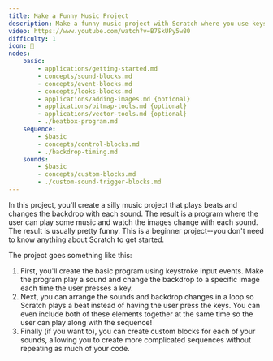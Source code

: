 ```yaml
---
title: Make a Funny Music Project
description: Make a funny music project with Scratch where you use keystrokes or a sequence to let the user play a beat! When the project plays a sound, it changes the backdrop to show a different silly picture.
video: https://www.youtube.com/watch?v=B7SkUPy5w80
difficulty: 1
icon: 
nodes:
    basic:
        - applications/getting-started.md
        - concepts/sound-blocks.md
        - concepts/event-blocks.md
        - concepts/looks-blocks.md
        - applications/adding-images.md {optional}
        - applications/bitmap-tools.md {optional}
        - applications/vector-tools.md {optional}
        - ./beatbox-program.md
    sequence:
        - $basic
        - concepts/control-blocks.md
        - ./backdrop-timing.md
    sounds:
        - $basic
        - concepts/custom-blocks.md
        - ./custom-sound-trigger-blocks.md
---
```


In this project, you'll create a silly music project that plays beats and changes the backdrop with each sound. The result is a program where the user can play some music and watch the images change with each sound. The result is usually pretty funny. This is a beginner project--you don't need to know anything about Scratch to get started.

The project goes something like this:

1. First, you'll create the basic program using keystroke input events. Make the program play a sound and change the backdrop to a specific image each time the user presses a key.
2. Next, you can arrange the sounds and backdrop changes in a loop so Scratch plays a beat instead of having the user press the keys. You can even include both of these elements together at the same time so the user can play along with the sequence!
3. Finally (if you want to), you can create custom blocks for each of your sounds, allowing you to create more complicated sequences without repeating as much of your code.